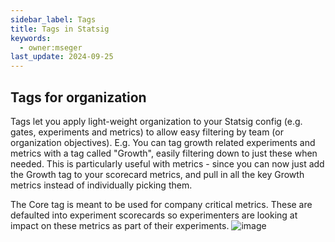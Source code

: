 ```yaml
---
sidebar_label: Tags 
title: Tags in Statsig
keywords:
  - owner:mseger
last_update: 2024-09-25
---
```


## Tags for organization
Tags let you apply light-weight organization to your Statsig config (e.g. gates, experiments and metrics) to allow easy filtering by team (or organization objectives). E.g. You can tag growth related experiments and metrics with a tag called "Growth", easily filtering down to just these when needed. This is particularly useful with metrics - since you can now just add the Growth tag to your scorecard metrics, and pull in all the key Growth metrics instead of individually picking them.

The Core tag is meant to be used for company critical metrics. These are defaulted into experiment scorecards so experimenters are looking at impact on these metrics as part of their experiments.
![image](https://github.com/statsig-io/docs/assets/31516123/92a44de5-71bb-4b80-9fea-f8d83e2c4f95)